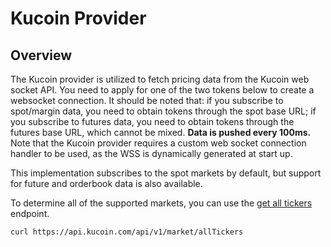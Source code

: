 # Kucoin Provider

## Overview

The Kucoin provider is utilized to fetch pricing data from the Kucoin web socket API. You need to apply for one of the two tokens below to create a websocket connection. It should be noted that: if you subscribe to spot/margin data, you need to obtain tokens through the spot base URL; if you subscribe to futures data, you need to obtain tokens through the futures base URL, which cannot be mixed. **Data is pushed every 100ms.** Note that the Kucoin provider requires a custom web socket connection handler to be used, as the WSS is dynamically generated at start up. 

This implementation subscribes to the spot markets by default, but support for future and orderbook data is also available.

To determine all of the supported markets, you can use the [get all tickers](https://docs.kucoin.com/#get-all-tickers) endpoint.

```bash
curl https://api.kucoin.com/api/v1/market/allTickers
```
